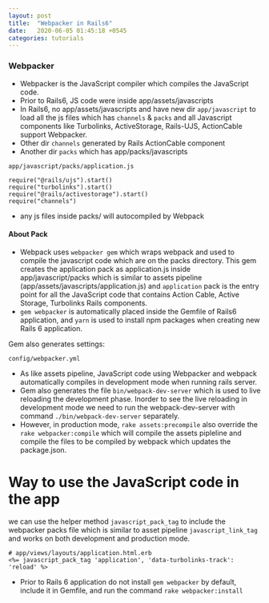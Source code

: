 ```yaml
---
layout: post
title:  "Webpacker in Rails6"
date:   2020-06-05 01:45:18 +0545
categories: tutorials
---
```


### Webpacker

* Webpacker is the JavaScript compiler which compiles the JavaScript code.
* Prior to Rails6, JS code were inside app/assets/javascripts
* In Rails6, no app/assets/javascripts and have new dir `app/javascript` to load all the js files which has `channels` & `packs` and all Javascript components like Turbolinks, ActiveStorage, Rails-UJS, ActionCable support Webpacker.
* Other dir `channels` generated by Rails ActionCable component
* Another dir `packs` which has app/packs/javascripts

```
app/javascript/packs/application.js

require("@rails/ujs").start()
require("turbolinks").start()
require("@rails/activestorage").start()
require("channels")
```

* any js files inside packs/ will autocompiled by Webpack

#### About Pack

* Webpack uses `webpacker gem` which wraps webpack and used to compile the javascript code which are on the packs directory. This gem creates the application pack as application.js inside app/javascript/packs which is similar to assets pipeline (app/assets/javascripts/application.js) and `application` pack is the entry point for all the JavaScript code that contains Action Cable, Active Storage, Turbolinks Rails components.
* `gem webpacker` is automatically placed inside the Gemfile of Rails6 application, and `yarn` is used to install npm packages when creating new Rails 6 application. 

Gem also generates settings:

```
config/webpacker.yml
```

* As like assets pipeline, JavaScript code using Webpacker and webpack automatically compiles in development mode when running rails server.
* Gem also generates the file `bin/webpack-dev-server` which is used to live reloading the development phase. Inorder to see the live reloading in development mode we need to run the webpack-dev-server with command `./bin/webpack-dev-server` separately.
* However, in production mode, `rake assets:precompile` also override the `rake webpacker:compile` which will compile the assets pipleline and compile the files to be compiled by webpack which updates the package.json.

# Way to use the JavaScript code in the app

we can use the helper method `javascript_pack_tag` to include the webpacker packs file which is similar to asset pipeline `javascript_link_tag` and works on both development and production mode.

```
# app/views/layouts/application.html.erb
<%= javascript_pack_tag 'application', 'data-turbolinks-track': 'reload' %>
```

* Prior to Rails 6 application do not install `gem webpacker` by default, include it in Gemfile, and run the command `rake webpacker:install`